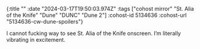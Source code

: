 {:title ""
 :date "2024-03-17T19:50:03.974Z"
 :tags ["cohost mirror" "St. Alia of the Knife" "Dune" "DUNC" "Dune 2"]
 :cohost-id 5134636
 :cohost-url "5134636-cw-dune-spoilers"}

I cannot fucking way to see St. Alia of the Knife onscreen. I’m literally vibrating in excitement.
